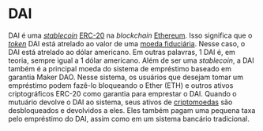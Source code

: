 # DAI

DAI é uma [_stablecoin_](Stablecoin.md) [ERC-20](ERC-20.md) na _blockchain_ [Ethereum](Ethereum.md). Isso significa que o [_token_](Token.md) DAI está atrelado ao valor de uma [moeda fiduciária](Moeda%20Fiduci%C3%A1ria.md). Nesse caso, o DAI está atrelado ao dólar americano. Em outras palavras, 1 DAI é, em teoria, sempre igual a 1 dólar americano. Além de ser uma _stablecoin_, a DAI também é a principal moeda do sistema de empréstimo baseado em garantia Maker DAO. Nesse sistema, os usuários que desejam tomar um empréstimo podem fazê-lo bloqueando o Ether (ETH) e outros ativos criptográficos ERC-20 como garantia para emprestar o DAI. Quando o mutuário devolve o DAI ao sistema, seus ativos de [criptomoedas](Criptomoedas.md) são desbloqueados e devolvidos a eles. Eles também pagam uma pequena taxa pelo empréstimo do DAI, assim como em um sistema bancário tradicional.
